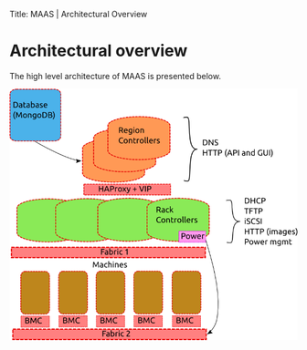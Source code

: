 Title: MAAS | Architectural Overview


# Architectural overview

The high level architecture of MAAS is presented below.

![intro-arch-overview-1](./media/intro-arch-overview-1.png)
